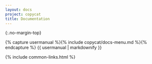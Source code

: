 ```yaml
---
layout: docs
project: copycat
title: Documentation
---
```


{:.no-margin-top}
<div id="doc-index" project="copycat">
{% capture usermanual %}{% include copycat/docs-menu.md %}{% endcapture %}
{{ usermanual | markdownify }}
</div>

{% include common-links.html %}